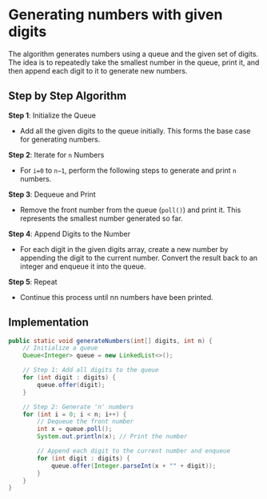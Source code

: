 # Generating numbers with given digits

The algorithm generates numbers using a queue and the given set of digits. The idea is to repeatedly take the smallest number in the queue, print it, and then append each digit to it to generate new numbers.

## Step by Step Algorithm

**Step 1**: Initialize the Queue

- Add all the given digits to the queue initially. This forms the base case for generating numbers.

**Step 2**: Iterate for `n` Numbers

- For `i=0` to `n−1`, perform the following steps to generate and print `n` numbers.

**Step 3**: Dequeue and Print

- Remove the front number from the queue (`poll()`) and print it. This represents the smallest number generated so far.

**Step 4**: Append Digits to the Number

- For each digit in the given digits array, create a new number by appending the digit to the current number. Convert the result back to an integer and enqueue it into the queue.

**Step 5**: Repeat

- Continue this process until nn numbers have been printed.

## Implementation

```java
public static void generateNumbers(int[] digits, int n) {
    // Initialize a queue
    Queue<Integer> queue = new LinkedList<>();

    // Step 1: Add all digits to the queue
    for (int digit : digits) {
        queue.offer(digit);
    }

    // Step 2: Generate 'n' numbers
    for (int i = 0; i < n; i++) {
        // Dequeue the front number
        int x = queue.poll();
        System.out.println(x); // Print the number

        // Append each digit to the current number and enqueue
        for (int digit : digits) {
            queue.offer(Integer.parseInt(x + "" + digit));
        }
    }
}
```
